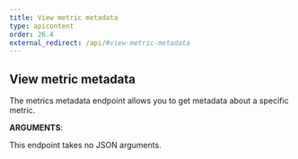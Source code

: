 ```yaml
---
title: View metric metadata
type: apicontent
order: 26.4
external_redirect: /api/#view-metric-metadata
---
```

## View metric metadata

The metrics metadata endpoint allows you to get metadata about a specific metric.

**ARGUMENTS**:

This endpoint takes no JSON arguments.
